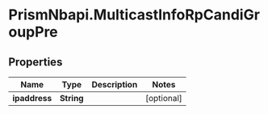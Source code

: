 # PrismNbapi.MulticastInfoRpCandiGroupPre

## Properties
Name | Type | Description | Notes
------------ | ------------- | ------------- | -------------
**ipaddress** | **String** |  | [optional] 


